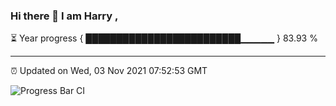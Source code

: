 ### Hi there 👋 I am Harry , 

⏳ Year progress { █████████████████████████▁▁▁▁▁ } 83.93 %

---

⏰ Updated on Wed, 03 Nov 2021 07:52:53 GMT

![Progress Bar CI](https://github.com/duykhang68/duykhang68/workflows/Progress%20Bar%20CI/badge.svg)

